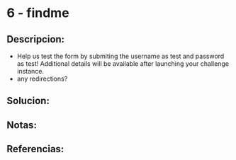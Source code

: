 # 6 - findme

## Descripcion:
* Help us test the form by submiting the username as test and password as test!
Additional details will be available after launching your challenge instance.
* any redirections?

## Solucion:

## Notas:

## Referencias: